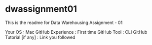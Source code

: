 # dwassignment01

This is the readme for Data Warehousing Assignment - 01

Your OS : Mac 
GitHub Experience : First time
GitHub Tool : CLI
GitHub Tutorial [if any] : Link you followed